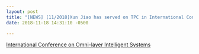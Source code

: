```yaml
---
layout: post
title: "[NEWS] [11/2018]Xun Jiao has served on TPC in International Conference on Omni-layer Intelligent Systems. Please consider submit!"
date: 2018-11-18 14:31:10 -0500

---
```


[International Conference on Omni-layer Intelligent Systems](http://coinsconf.com)

